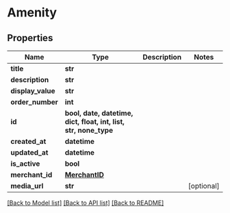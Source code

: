 # Amenity


## Properties
Name | Type | Description | Notes
------------ | ------------- | ------------- | -------------
**title** | **str** |  | 
**description** | **str** |  | 
**display_value** | **str** |  | 
**order_number** | **int** |  | 
**id** | **bool, date, datetime, dict, float, int, list, str, none_type** |  | 
**created_at** | **datetime** |  | 
**updated_at** | **datetime** |  | 
**is_active** | **bool** |  | 
**merchant_id** | [**MerchantID**](MerchantID.md) |  | 
**media_url** | **str** |  | [optional] 

[[Back to Model list]](../README.md#documentation-for-models) [[Back to API list]](../README.md#documentation-for-api-endpoints) [[Back to README]](../README.md)


